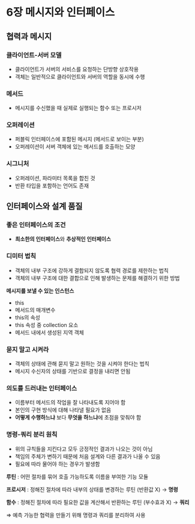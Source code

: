 # 6장 메시지와 인터페이스

## 협력과 메시지

### 클라이언트-서버 모델

- 클라이언트가 서버의 서비스를 요청하는 단방향 상호작용
- 객체는 일반적으로 클라이언트와 서버의 역할을 동시에 수행

### 메서드

- 메시지를 수신했을 때 실제로 실행되는 함수 또는 프로시저

### 오퍼레이션

- 퍼블릭 인터페이스에 포함된 메시지 (메서드로 보이는 부분)
- 오퍼레이션이 서버 객체에 있는 메서드를 호출하는 모양

### 시그니처

- 오퍼레이션, 파라미터 목록을 합친 것
- 반환 타입을 포함하는 언어도 존재

## 인터페이스와 설계 품질

### 좋은 인터페이스의 조건

- **최소한의 인터페이스**와 **추상적인 인터페이스**

### 디미터 법칙

- 객체의 내부 구조에 강하게 결합되지 않도록 협력 경로를 제한하는 법칙
- 객체의 내부 구조에 대한 결합으로 인해 발생하는 문제를 해결하기 위한 방법

**메시지를 보낼 수 있는 인스턴스**

- this
- 메서드의 매개변수
- this의 속성
- this 속성 중 collection 요소
- 메서드 내에서 생성된 지역 객체

### 묻지 말고 시켜라

- 객체의 상태에 관해 묻지 말고 원하는 것을 시켜야 한다는 법칙
- 메시지 수신자의 상태를 기반으로 결정을 내리면 안됨

### 의도를 드러내는 인터페이스

- 이름부터 메서드의 작업을 잘 나타내도록 지어야 함
- 본인의 구현 방식에 대해 나타낼 필요가 없음
- **어떻게 수행하느냐** 보다 **무엇을 하느냐**에 초점을 맞춰야 함

### 명령-쿼리 분리 원칙

- 위의 규칙들을 지킨다고 모두 긍정적인 결과가 나오는 것이 아님
- 책임의 주체가 변하기 때문에 처음 설계와 다른 결과가 나올 수 있음
- 필요에 따라 물어야 하는 경우가 발생함

**루틴** : 어떤 절차를 묶어 호출 가능하도록 이름을 부여한 기능 모듈

**프로시저** : 정해진 절차에 따라 내부의 상태를 변경하는 루틴 (반환값 X) → **명령**

**함수** : 정해진 절차에 따라 필요한 값을 계산해서 반환하는 루틴 (부수효과 X) → **쿼리**

⇒ 예측 가능한 협력을 만들기 위해 명령과 쿼리를 분리하여 사용